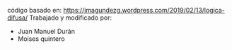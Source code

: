 código basado en: https://jmagundezg.wordpress.com/2019/02/13/logica-difusa/
Trabajado y modificado por:
- Juan Manuel Durán
- Moises quintero
